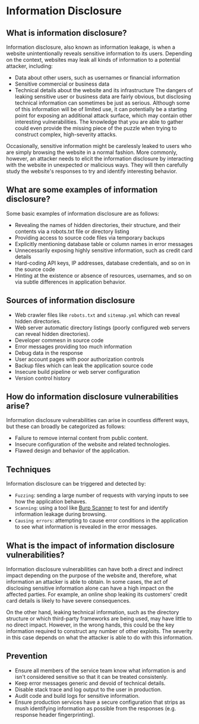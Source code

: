 # Information Disclosure

## What is information disclosure?
Information disclosure, also known as information leakage, is when a website unintentionally reveals sensitive information to its users. Depending on the context, websites may leak all kinds of information to a potential attacker, including:

- Data about other users, such as usernames or financial information
- Sensitive commercial or business data
- Technical details about the website and its infrastructure
The dangers of leaking sensitive user or business data are fairly obvious, but disclosing technical information can sometimes be just as serious. Although some of this information will be of limited use, it can potentially be a starting point for exposing an additional attack surface, which may contain other interesting vulnerabilities. The knowledge that you are able to gather could even provide the missing piece of the puzzle when trying to construct complex, high-severity attacks.

Occasionally, sensitive information might be carelessly leaked to users who are simply browsing the website in a normal fashion. More commonly, however, an attacker needs to elicit the information disclosure by interacting with the website in unexpected or malicious ways. They will then carefully study the website's responses to try and identify interesting behavior.

## What are some examples of information disclosure?
Some basic examples of information disclosure are as follows:

- Revealing the names of hidden directories, their structure, and their contents via a robots.txt file or directory listing
- Providing access to source code files via temporary backups
- Explicitly mentioning database table or column names in error messages
- Unnecessarily exposing highly sensitive information, such as credit card details
- Hard-coding API keys, IP addresses, database credentials, and so on in the source code
- Hinting at the existence or absence of resources, usernames, and so on via subtle differences in application behavior.

## Sources of information disclosure

- Web crawler files like `robots.txt` and `sitemap.yml` which can reveal hidden directories.
- Web server automatic directory listings (poorly configured web servers can reveal hidden directories).
- Developer commesn in source code
- Error messages providing too much information
- Debug data in the response
- User account pages with poor authorization controls
- Backup files which can leak the application source code
- Insecure build pipeline or web server configuration
- Version control history


## How do information disclosure vulnerabilities arise?
Information disclosure vulnerabilities can arise in countless different ways, but these can broadly be categorized as follows:

- Failure to remove internal content from public content.
- Insecure configuration of the website and related technologies.
- Flawed design and behavior of the application. 

## Techniques

Information disclosure can be triggered and detected by:

- `Fuzzing`: sending a large number of requests with varying inputs to see how the application behaves.
- `Scanning`: using a tool like [Burp Scanner](https://portswigger.net/burp/vulnerability-scanner) to test for and identify information leakage during browsing.
- `Causing errors`: attempting to cause error conditions in the application to see what information is revealed in the error messages.

## What is the impact of information disclosure vulnerabilities?
Information disclosure vulnerabilities can have both a direct and indirect impact depending on the purpose of the website and, therefore, what information an attacker is able to obtain. In some cases, the act of disclosing sensitive information alone can have a high impact on the affected parties. For example, an online shop leaking its customers' credit card details is likely to have severe consequences.

On the other hand, leaking technical information, such as the directory structure or which third-party frameworks are being used, may have little to no direct impact. However, in the wrong hands, this could be the key information required to construct any number of other exploits. The severity in this case depends on what the attacker is able to do with this information.

## Prevention

- Ensure all members of the service team know what information is and isn't considered sensitive so that it can be treated consistenly.
- Keep error messages generic and devoid of technical details.
- Disable stack trace and log output to the user in production.
- Audit code and build logs for sensitive information.
- Ensure production services have a secure configuration that strips as mush identifying information as possible from the responses (e.g. response header fingerprinting).
